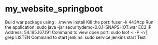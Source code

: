 # my_website_springboot

Build war package using :  .\mvnw install
Kill the port: fuser -k 443/tcp
Run the application: sudo java -jar securitydemo-0.0.1-SNAPSHOT.war
EC2 IP Address: 54.165.167.191
Command to view open port: sudo lsof -i -P -n | grep LISTEN
Command to start jenkins: sudo service jenkins start
Test
